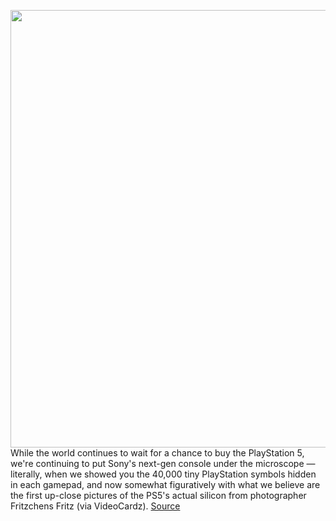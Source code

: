 <img src='https://cdn.vox-cdn.com/uploads/chorus_asset/file/11490453/a-01.0.png' width='700px' /><br/>
While the world continues to wait for a chance to buy the PlayStation 5, we're continuing to put Sony's next-gen console under the microscope — literally, when we showed you the 40,000 tiny PlayStation symbols hidden in each gamepad, and now somewhat figuratively with what we believe are the first up-close pictures of the PS5's actual silicon from photographer Fritzchens Fritz (via VideoCardz).
<a href='https://www.theverge.com/circuitbreaker/2021/2/16/22285947/sony-ps5-playstation-5-die-silicon-processor-photos'> Source <a/>